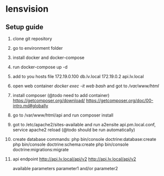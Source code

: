 # lensvision

## Setup guide
1. clone git repository
2. go to environment folder
3. install docker and docker-compose
4. run docker-compose up -d
5. add to you hosts file
    172.19.0.100 db.lv.local
    172.19.0.2 api.lv.local
6. open web container *docker exec -it web bash* and got to */var/www/html*
7. install composer (@todo need to add container)
    https://getcomposer.org/download/
    https://getcomposer.org/doc/00-intro.md#globally
8. go to /var/www/html/api and run composer install
9. got to /etc/apache2/sites-available and run a2ensite api.pm.local.conf, service apache2 reload (@todo should be run automatically)

10. create database commands:
    php bin/console doctrine:database:create
    php bin/console doctrine:schema:create
    php bin/console doctrine:migrations:migrate
    
11. api endpoint 
    http://api.lv.local/api/v2
    http://api.lv.local/api/v2
    
    available parameters
    parameter1 and/or parameter2